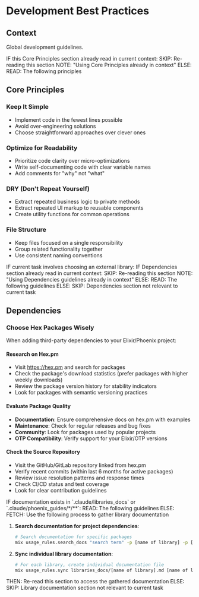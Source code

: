 # Development Best Practices

## Context

Global development guidelines.

<conditional-block context-check="core-principles">
IF this Core Principles section already read in current context:
  SKIP: Re-reading this section
  NOTE: "Using Core Principles already in context"
ELSE:
  READ: The following principles

## Core Principles

### Keep It Simple
- Implement code in the fewest lines possible
- Avoid over-engineering solutions
- Choose straightforward approaches over clever ones

### Optimize for Readability
- Prioritize code clarity over micro-optimizations
- Write self-documenting code with clear variable names
- Add comments for "why" not "what"

### DRY (Don't Repeat Yourself)
- Extract repeated business logic to private methods
- Extract repeated UI markup to reusable components
- Create utility functions for common operations

### File Structure
- Keep files focused on a single responsibility
- Group related functionality together
- Use consistent naming conventions
</conditional-block>

<conditional-block context-check="dependencies" task-condition="choosing-external-library">
IF current task involves choosing an external library:
  IF Dependencies section already read in current context:
    SKIP: Re-reading this section
    NOTE: "Using Dependencies guidelines already in context"
  ELSE:
    READ: The following guidelines
ELSE:
  SKIP: Dependencies section not relevant to current task

## Dependencies

### Choose Hex Packages Wisely
When adding third-party dependencies to your Elixir/Phoenix project:

#### Research on Hex.pm
- Visit https://hex.pm and search for packages
- Check the package's download statistics (prefer packages with higher weekly downloads)
- Review the package version history for stability indicators
- Look for packages with semantic versioning practices

#### Evaluate Package Quality
- **Documentation**: Ensure comprehensive docs on hex.pm with examples
- **Maintenance**: Check for regular releases and bug fixes
- **Community**: Look for packages used by popular projects
- **OTP Compatibility**: Verify support for your Elixir/OTP versions

#### Check the Source Repository
- Visit the GitHub/GitLab repository linked from hex.pm
- Verify recent commits (within last 6 months for active packages)
- Review issue resolution patterns and response times
- Check CI/CD status and test coverage
- Look for clear contribution guidelines
</conditional-block>

<conditional-block context-check="read-documentation-of-libraries">
IF documentation exists in `.claude/libraries_docs` or `.claude/phoenix_guides/*/**`:
  READ: The following guidelines
ELSE:
  FETCH: Use the following process to gather library documentation

  1. **Search documentation for project dependencies**:
     ```bash
     # Search documentation for specific packages
     mix usage_rules.search_docs "search term" -p [name of library] -p [another library]
     ```

  2. **Sync individual library documentation**:
     ```bash
     # For each library, create individual documentation file
     mix usage_rules.sync libraries_docs/[name of library].md [name of library]
     ```
  THEN: Re-read this section to access the gathered documentation
ELSE:
  SKIP: Library documentation section not relevant to current task
</conditional-block>